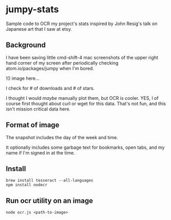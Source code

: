 # jumpy-stats
Sample code to OCR my project's stats inspired by John Resig's talk on Japanese art that I saw at etsy.

## Background
I have been saving little cmd-shift-4 mac screenshots of the upper right hand corner of my screen after periodically checking atom.io/packages/jumpy when I'm bored.

!() image here...

I check for # of downloads and # of stars.

I thought I would *maybe* manually plot them, but OCR is cooler.
YES, I of course first thought about curl or wget for this data.  That's not fun, and this isn't mission critical data here.

## Format of image
The snapshot includes the day of the week and time.

It optionally includes some garbage text for bookmarks, open tabs, and my name if I'm signed in at the time.

## Install
```
brew install tesseract --all-languages
npm install nodecr
```

## Run ocr utility on an image
```
node ocr.js <path-to-image>
```
